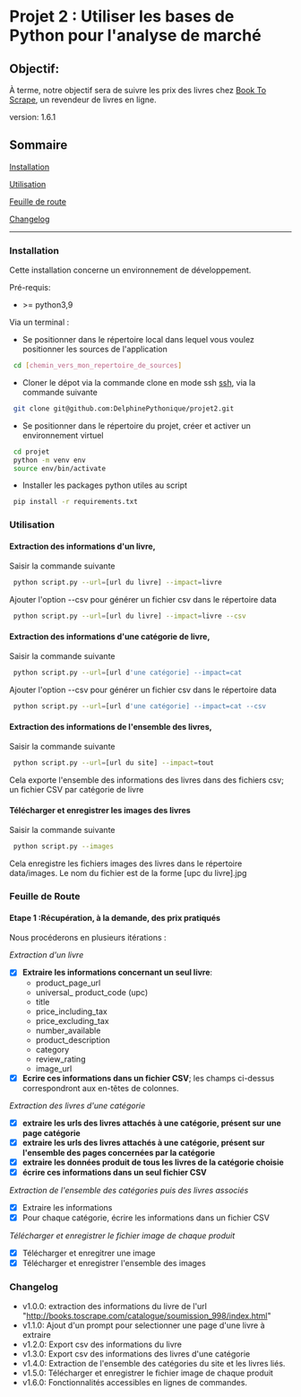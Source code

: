 # Projet 2 : Utiliser les bases de Python pour l'analyse de marché

## Objectif: 
À terme, notre objectif sera de suivre les prix des livres chez 
[Book To Scrape](http://books.toscrape.com/), un revendeur de livres en ligne. 

version: 1.6.1

## Sommaire

[Installation](#installation)

[Utilisation](#utilisation)

[Feuille de route](#route)

[Changelog](#changelog)

------------
### <a name="installation"></a>Installation

Cette installation concerne un environnement de développement.

Pré-requis: 

- \>= python3,9

Via un terminal : 

- Se positionner dans le répertoire local dans lequel vous voulez positionner les sources de l'application
``` bash
 cd [chemin_vers_mon_repertoire_de_sources]
```
-  Cloner le dépot via la commande clone en mode ssh
[ssh](https://docs.github.com/en/authentication/connecting-to-github-with-ssh), via la commande suivante

``` bash
 git clone git@github.com:DelphinePythonique/projet2.git
```

- Se positionner dans le répertoire du projet, créer et activer un environnement virtuel
``` bash
 cd projet
 python -m venv env
 source env/bin/activate
```
- Installer les packages python utiles au script
``` bash
 pip install -r requirements.txt 
```

### <a name="utilisation"></a>Utilisation

#### Extraction des informations d'un livre, 
Saisir la commande suivante
``` bash
 python script.py --url=[url du livre] --impact=livre
```
Ajouter l'option --csv pour générer un fichier csv dans le répertoire data
``` bash
 python script.py --url=[url du livre] --impact=livre --csv
```

#### Extraction des informations d'une catégorie de livre, 
Saisir la commande suivante
``` bash
 python script.py --url=[url d'une catégorie] --impact=cat
```
Ajouter l'option --csv pour générer un fichier csv dans le répertoire data
``` bash
 python script.py --url=[url d'une catégorie] --impact=cat --csv
```
#### Extraction des informations de l'ensemble des livres, 
Saisir la commande suivante
``` bash
 python script.py --url=[url du site] --impact=tout
```
Cela exporte l'ensemble des informations des livres dans des fichiers csv;
un fichier CSV par catégorie de livre

#### Télécharger et enregistrer les images des livres 
Saisir la commande suivante
``` bash
 python script.py --images
```
Cela enregistre les fichiers images des livres dans le répertoire data/images. 
Le nom du fichier est de la forme [upc du livre].jpg
### <a name="route"></a> Feuille de Route
#### Etape 1 :Récupération, à la demande, des prix pratiqués
Nous procéderons en plusieurs itérations :

*Extraction d'un livre*
- [X] **Extraire les informations concernant un seul livre**: 
     - product_page_url
     - universal_ product_code (upc)
     - title 
     - price_including_tax 
     - price_excluding_tax 
     - number_available
     - product_description 
     - category
     - review_rating
     - image_url
- [X] **Ecrire ces informations dans un fichier CSV**; les champs ci-dessus
correspondront aux en-têtes de colonnes.

*Extraction des livres d'une catégorie*

- [X] **extraire les urls des livres attachés à une catégorie, présent 
sur une page catégorie**
- [X] **extraire les urls des livres attachés à une catégorie, présent 
sur l'ensemble des pages concernées par la catégorie**
- [X] **extraire les données produit de tous les livres de la catégorie 
choisie** 
- [X] **écrire ces informations dans un seul fichier CSV**

*Extraction de l'ensemble des catégories puis des livres associés*
- [X] Extraire les informations
- [X] Pour chaque catégorie, écrire les informations dans un fichier CSV

*Télécharger et enregistrer le fichier image de chaque produit*
- [x] Télécharger et enregitrer une image
- [x] Télécharger et enregistrer l'ensemble des images

### <a name="Changelog"></a>Changelog

- v1.0.0: extraction des informations du livre de l'url 
"http://books.toscrape.com/catalogue/soumission_998/index.html"
- v1.1.0: Ajout d'un prompt pour selectionner une page d'une livre à extraire
- v1.2.0: Export csv des informations du livre
- v1.3.0: Export csv des informations des livres d'une catégorie
- v1.4.0: Extraction de l'ensemble des catégories du site et les livres liés.
- v1.5.0: Télécharger et enregistrer le fichier image de chaque produit
- v1.6.0: Fonctionnalités accessibles en lignes de commandes.